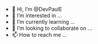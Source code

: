 - 👋 Hi, I’m @DevPaulE
- 👀 I’m interested in ...
- 🌱 I’m currently learning ...
- 💞️ I’m looking to collaborate on ...
- 📫 How to reach me ...

<!---
DevPaulE/DevPaulE is a ✨ special ✨ repository because its `README.md` (this file) appears on your GitHub profile.
You can click the Preview link to take a look at your changes.
--->
